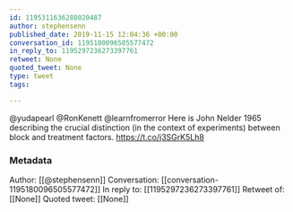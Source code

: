 ```yaml
---
id: 1195311636288020487
author: stephensenn
published_date: 2019-11-15 12:04:36 +00:00
conversation_id: 1195180096505577472
in_reply_to: 1195297236273397761
retweet: None
quoted_tweet: None
type: tweet
tags:

---
```


@yudapearl @RonKenett @learnfromerror Here is John Nelder 1965 describing the crucial distinction (in the context of experiments) between block and treatment factors. https://t.co/j3SGrK5Lh8

### Metadata

Author: [[@stephensenn]]
Conversation: [[conversation-1195180096505577472]]
In reply to: [[1195297236273397761]]
Retweet of: [[None]]
Quoted tweet: [[None]]
